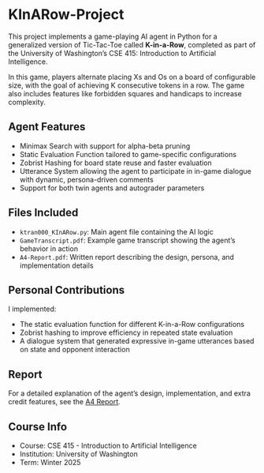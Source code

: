 # KInARow-Project

This project implements a game-playing AI agent in Python for a generalized version of Tic-Tac-Toe called **K-in-a-Row**, completed as part of the University of Washington’s CSE 415: Introduction to Artificial Intelligence.

In this game, players alternate placing Xs and Os on a board of configurable size, with the goal of achieving K consecutive tokens in a row. The game also includes features like forbidden squares and handicaps to increase complexity.

## Agent Features

- Minimax Search with support for alpha-beta pruning
- Static Evaluation Function tailored to game-specific configurations
- Zobrist Hashing for board state reuse and faster evaluation
- Utterance System allowing the agent to participate in in-game dialogue with dynamic, persona-driven comments
- Support for both twin agents and autograder parameters

## Files Included

- `ktran000_KInARow.py`: Main agent file containing the AI logic
- `GameTranscript.pdf`: Example game transcript showing the agent’s behavior in action
- `A4-Report.pdf`: Written report describing the design, persona, and implementation details

## Personal Contributions

I implemented:
- The static evaluation function for different K-in-a-Row configurations
- Zobrist hashing to improve efficiency in repeated state evaluation
- A dialogue system that generated expressive in-game utterances based on state and opponent interaction

## Report

For a detailed explanation of the agent’s design, implementation, and extra credit features, see the [A4 Report](./A4-Report.pdf).

## Course Info

- Course: CSE 415 - Introduction to Artificial Intelligence
- Institution: University of Washington
- Term: Winter 2025

